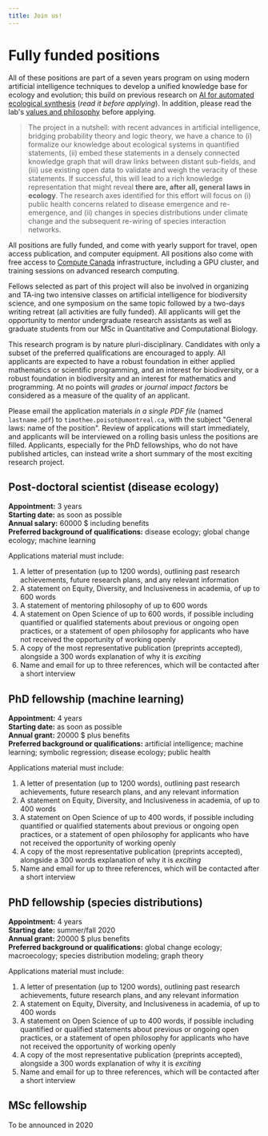 ```yaml
---
title: Join us!
---
```


# Fully funded positions

All of these positions are part of a seven years program on using modern
artificial intelligence techniques to develop a unified knowledge base for
ecology and evolution; this build on previous research on [AI for automated
ecological synthesis](https://www.biorxiv.org/content/10.1101/161125v4)
(*read it before applying*). In addition, please read the lab's [values and
philosophy](https://poisotlab.io/values/) before applying.

> The project in a nutshell: with recent advances in artificial intelligence,
bridging probability theory and logic theory, we have a chance to (i)
formalize our knowledge about ecological systems in quantified statements,
(ii) embed these statements in a densely connected knowledge graph that will
draw links between distant sub-fields, and (iii) use existing open data to
validate and weigh the veracity of these statements. If successful, this
will lead to a rich knowledge representation that might reveal **there are,
after all, general laws in ecology**. The research axes identified for this
effort will focus on (i) public health concerns related to disease emergence
and re-emergence, and (ii) changes in species distributions under climate
change and the subsequent re-wiring of species interaction networks.

All positions are fully funded, and come with yearly support for travel,
open access publication, and computer equipment. All positions also come with
free access to [Compute Canada](https://www.computecanada.ca/) infrastructure,
including a GPU cluster, and training sessions on advanced research computing.

Fellows selected as part of this project will also be involved in organizing
and TA-ing two intensive classes on artificial intelligence for biodiversity
science, and one symposium on the same topic followed by a two-days writing
retreat (all activities are fully funded). All applicants will get the
opportunity to mentor undergraduate research assistants as well as graduate
students from our MSc in Quantitative and Computational Biology.

This research program is by nature pluri-disciplinary. Candidates with
only a subset of the preferred qualifications are encouraged to apply. All
applicants are expected to have a robust foundation in either applied
mathematics or scientific programming, and an interest for biodiversity,
or a robust foundation in biodiversity and an interest for mathematics
and programming. At no points will *grades* or *journal impact factors*
be considered as a measure of the quality of an applicant.

Please email the application materials *in a single PDF file* (named
`lastname.pdf`) to `timothee.poisot@umontreal.ca`, with the subject "General
laws: name of the position". Review of applications will start immediately,
and applicants will be interviewed on a rolling basis unless the positions
are filled. Applicants, especially for the PhD fellowships, who do not have
published articles, can instead write a short summary of the most exciting
research project.

## Post-doctoral scientist (disease ecology)

**Appointment:** 3 years   
**Starting date:** as soon as possible   
**Annual salary:** 60000 $ including benefits   
**Preferred background of qualifications:** disease ecology; global change ecology; machine learning

Applications material must include:

1. A letter of presentation (up to 1200 words), outlining past research
achievements, future research plans, and any relevant information
1. A statement on Equity, Diversity, and Inclusiveness in academia, of up to 600 words
1. A statement of mentoring philosophy of up to 600 words
1. A statement on Open Science of up to 600 words, if possible including quantified or qualified statements about previous or ongoing open practices, or a statement of open philosophy for applicants who have not received the opportunity of working openly
1. A copy of the most representative publication (preprints accepted), alongside a 300 words explanation of why it is *exciting*
1. Name and email for up to three references, which will be contacted after a short interview

## PhD fellowship (machine learning)

**Appointment:** 4 years   
**Starting date:** as soon as possible   
**Annual grant:** 20000 $ plus benefits   
**Preferred background or qualifications:** artificial intelligence; machine learning; symbolic regression; disease ecology; public health

Applications material must include:

1. A letter of presentation (up to 1200 words), outlining past research
achievements, future research plans, and any relevant information
1. A statement on Equity, Diversity, and Inclusiveness in academia, of up to 400 words
1. A statement on Open Science of up to 400 words, if possible including quantified or qualified statements about previous or ongoing open practices, or a statement of open philosophy for applicants who have not received the opportunity of working openly
1. A copy of the most representative publication (preprints accepted), alongside a 300 words explanation of why it is *exciting*
1. Name and email for up to three references, which will be contacted after a short interview

## PhD fellowship (species distributions)

**Appointment:** 4 years   
**Starting date:** summer/fall 2020   
**Annual grant:** 20000 $ plus benefits   
**Preferred background or qualifications:** global change ecology; macroecology; species distribution modeling; graph theory

Applications material must include:

1. A letter of presentation (up to 1200 words), outlining past research
achievements, future research plans, and any relevant information
1. A statement on Equity, Diversity, and Inclusiveness in academia, of up to 400 words
1. A statement on Open Science of up to 400 words, if possible including quantified or qualified statements about previous or ongoing open practices, or a statement of open philosophy for applicants who have not received the opportunity of working openly
1. A copy of the most representative publication (preprints accepted), alongside a 300 words explanation of why it is *exciting*
1. Name and email for up to three references, which will be contacted after a short interview

## MSc fellowship

To be announced in 2020

